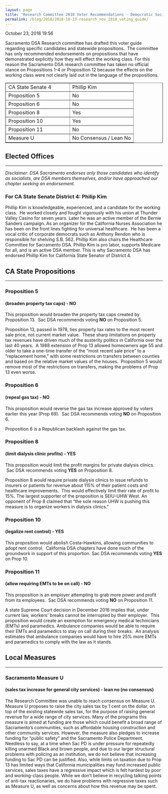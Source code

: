 ```yaml
---
layout: page
title: "Research Committee 2018 Voter Recommendations - Democratic Socialists of America, Sacramento"
permalink: /blog/2018/2018-10-23-research_nov_2018_voting_guide/
---
```

October 23, 2018 19:56

Sacramento DSA Research committee has drafted this voter guide regarding specific candidates and statewide propositions.  The committee has only recommended endorsements on propositions that have demonstrated explicitly how they will effect the working class. For this reason the Sacramento DSA research committee has taken no official stance on Propositions 1-4 or Proposition 12 because the effects on the working class were not clearly laid out in the language of the propositions.

<table style="border-collapse: collapse; width: 100%;" border="1">
<tbody>
<tr style="height: 18px;">
<td style="width: 50%; height: 18px;"><span style="font-weight: 400;">CA State Senate 4</span></td>
<td style="width: 50%; height: 18px;">Phillip Kim</td>
</tr>
<tr style="height: 18px;">
<td style="width: 50%; height: 18px;">Proposition 5</td>
<td style="width: 50%; height: 18px;">No</td>
</tr>
<tr style="height: 18px;">
<td style="width: 50%; height: 18px;">Proposition 6</td>
<td style="width: 50%; height: 18px;">No</td>
</tr>
<tr style="height: 18px;">
<td style="width: 50%; height: 18px;">Proposition 8</td>
<td style="width: 50%; height: 18px;">Yes</td>
</tr>
<tr style="height: 18px;">
<td style="width: 50%; height: 18px;">Proposition 10</td>
<td style="width: 50%; height: 18px;">Yes</td>
</tr>
<tr style="height: 18px;">
<td style="width: 50%; height: 18px;">Proposition 11</td>
<td style="width: 50%; height: 18px;">No</td>
</tr>
<tr style="height: 18px;">
<td style="width: 50%; height: 18px;">Measure U</td>
<td style="width: 50%; height: 18px;"><span style="font-weight: 400;">No Consensus / Lean No</span></td>
</tr>
</tbody>
</table>

## Elected Offices

---

*Disclaimer: DSA Sacramento endorses only those candidates who identify as socialists, are DSA members themselves, and/or have approached our chapter seeking an endorsement.*

### For CA State Senate District 4: Philip Kim

Phillip Kim is knowledgeable, experienced, and a candidate for the working class.  He worked closely and fought vigorously with his union at Thunder Valley Casino for seven years. Later he was an active member of the Bernie Sanders campaign. As an organizer for the California Nurses Association he has been on the front lines fighting for universal healthcare.  He has been a vocal critic of corporate democrats such as Anthony Rendon who is responsible for shelving S.B. 562. Phillip Kim also chairs the Healthcare Committee for Sacramento DSA. Phillip Kim is pro labor, supports Medicare for all, and is an active DSA member. This is why Sacramento DSA has endorsed Phillip Kim for California State Senator of District 4.

## CA State Propositions

---

### Proposition 5

#### (broaden property tax caps) - NO

This proposition would broaden the property tax caps created by Proposition 13.  Sac DSA recommends voting **NO** on Proposition 5.

Proposition 13, passed in 1978, ties property tax rates to the most recent sale price, not current market value.  These sharp limitations on property tax revenues have driven much of the austerity politics in California over the last 40 years.  A 1988 extension of Prop 13 allowed homeowners age 55 and older to take a one-time transfer of the “most recent sale price” to a “replacement home,” with some restrictions on transfers between counties and based on the relative market values of the houses.  Proposition 5 would remove most of the restrictions on transfers, making the problems of Prop 13 even worse.

### Proposition 6

#### (repeal gas tax) - NO

This proposition would reverse the gas tax increase approved by voters earlier this year (Prop 69).  Sac DSA recommends voting **NO** on Proposition 6.

Proposition 6 is a Republican backlash against the gas tax.

### Proposition 8

#### (limit dialysis clinic profits) - YES

This proposition would limit the profit margins for private dialysis clinics.  Sac DSA recommends voting **YES** on Proposition 8.

Proposition 8 would require private dialysis clinics to issue refunds to insurers or patients for revenue about 115% of their patient costs and healthcare improvements.  This would effectively limit their rate of profit to 15%. The largest supporter of the proposition is SEIU-UHW West. An opponent of Prop 8 claimed that “the sole reason UHW is pushing this measure is to organize workers in dialysis clinics.”

### Proposition 10

#### (legalize rent control) - YES

This proposition would abolish Costa-Hawkins, allowing communities to adopt rent control.  California DSA chapters have done much of the groundwork in support of this proportion. Sac DSA recommends voting **YES** on Prop 10.

### Proposition 11

#### (allow requiring EMTs to be on call) - NO

This proposition is an employer attempting to grab more power and profit from its employees.  Sac DSA recommends voting **NO** on Proposition 11.

A state Supreme Court decision in December 2016 implies that, under current law, workers' breaks cannot be interrupted by their employer.  This proposition would create an exemption for emergency medical technicians (EMTs) and paramedics. Ambulance companies would be able to require their EMTs and paramedics to stay on call during their breaks.  An analysis estimates that ambulance companies would have to hire 25% more EMTs and paramedics to comply with the law as it stands.

## Local Measures

---

### Sacramento Measure U

#### (sales tax increase for general city services) - lean no (no consensus)

The Research Committee was unable to reach consensus on Measure U. Measure U proposes to raise the city sales tax by 1 cent on the dollar, on top of the existing statewide sales tax, for the purpose of raising general revenue for a wide range of city services. Many of the programs this measure is aimed at funding are those which could benefit a broad range of Sacramento’s communities, such as affordable housing construction and other community services. However, the measure also pledges to increase funding for “public safety” and the Sacramento Police Department. Needless to say, at a time when Sac PD is under pressure for repeatedly killing unarmed Black and brown people, and due to our larger structural problems with policing as an institution, we do not believe that increasing funding to Sac PD can be justified. Also, while limits on taxation due to Prop 13 has limited ways that California municipalities may fund increased public services, sales taxes have a regressive impact which is felt hardest by poor and working-class people. While we don’t believe in recycling talking points of anti-tax reactionaries, we do have problems with regressive taxes such as Measure U, as well as concerns about how this revenue may be spent.
